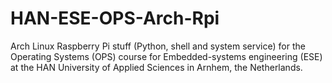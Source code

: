 # HAN-ESE-OPS-Arch-Rpi #

Arch Linux Raspberry Pi stuff (Python, shell and system service) for the
Operating Systems (OPS) course for Embedded-systems engineering (ESE) at the HAN
University of Applied Sciences in Arnhem, the Netherlands.
